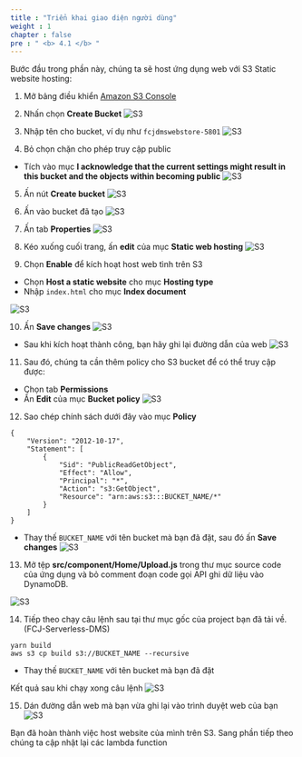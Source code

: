 ```yaml
---
title : "Triển khai giao diện người dùng"
weight : 1
chapter : false
pre : " <b> 4.1 </b> "
---
```


Bước đầu trong phần này, chúng ta sẽ host ứng dụng web với S3 Static website hosting:

1. Mở bảng điều khiển [Amazon S3 Console](https://console.aws.amazon.com/s3)
2. Nhấn chọn **Create Bucket**
![S3](/images/4.frontendintergrationwithapigateway/001-frontendintergrationwithapigateway.png)

3. Nhập tên cho bucket, ví dụ như `fcjdmswebstore-5801`
![S3](/images/4.frontendintergrationwithapigateway/002-frontendintergrationwithapigateway.png)

4. Bỏ chọn chặn cho phép truy cập public
 + Tích vào mục **I acknowledge that the current settings might result in this bucket and the objects within becoming public**
 ![S3](/images/4.frontendintergrationwithapigateway/003-frontendintergrationwithapigateway.png)

5. Ấn nút **Create bucket** 
![S3](/images/4.frontendintergrationwithapigateway/004-frontendintergrationwithapigateway.png)

6. Ấn vào bucket đã tạo
![S3](/images/4.frontendintergrationwithapigateway/005-frontendintergrationwithapigateway.png)

7. Ấn tab **Properties** 
![S3](/images/4.frontendintergrationwithapigateway/006-frontendintergrationwithapigateway.png)

8. Kéo xuống cuối trang, ấn **edit** của mục **Static web hosting**
![S3](/images/4.frontendintergrationwithapigateway/007-frontendintergrationwithapigateway.png)

9. Chọn **Enable** để kích hoạt host web tình trên S3
 + Chọn **Host a static website** cho mục **Hosting type**
 + Nhập `index.html` cho mục **Index document** 

![S3](/images/4.frontendintergrationwithapigateway/008-frontendintergrationwithapigateway.png)

10. Ấn **Save changes**
![S3](/images/4.frontendintergrationwithapigateway/009-frontendintergrationwithapigateway.png)
 + Sau khi kích hoạt thành công, bạn hãy ghi lại đường dẫn của web
![S3](/images/4.frontendintergrationwithapigateway/010-frontendintergrationwithapigateway.png)

11. Sau đó, chúng ta cần thêm policy cho S3 bucket để có thể truy cập được:
 + Chọn tab **Permissions** 
 + Ấn **Edit** của mục **Bucket policy**
![S3](/images/4.frontendintergrationwithapigateway/011-frontendintergrationwithapigateway.png)

12. Sao chép chính sách dưới đây vào mục **Policy**

```
{
    "Version": "2012-10-17",
    "Statement": [
        {
            "Sid": "PublicReadGetObject",
            "Effect": "Allow",
            "Principal": "*",
            "Action": "s3:GetObject",
            "Resource": "arn:aws:s3:::BUCKET_NAME/*"
        }
    ]
}

```

 + Thay thế `BUCKET_NAME` với tên bucket mà bạn đã đặt, sau đó ấn **Save changes**
![S3](/images/4.frontendintergrationwithapigateway/012-frontendintergrationwithapigateway.png)

13. Mở tệp **src/component/Home/Upload.js** trong thư mục source code của ứng dụng và bỏ comment đoạn code gọi API ghi dữ liệu vào DynamoDB.

![S3](/images/4.frontendintergrationwithapigateway/013-frontendintergrationwithapigateway.png)

14. Tiếp theo chạy câu lệnh sau tại thư mục gốc của project bạn đã tải về. (FCJ-Serverless-DMS)
```
yarn build
aws s3 cp build s3://BUCKET_NAME --recursive

```
 + Thay thế `BUCKET_NAME` với tên bucket mà bạn đã đặt

Kết quả sau khi chạy xong câu lệnh
![S3](/images/4.frontendintergrationwithapigateway/014-frontendintergrationwithapigateway.png)

15. Dán đường dẫn web mà bạn vừa ghi lại vào trình duyệt web của bạn
![S3](/images/4.frontendintergrationwithapigateway/015-frontendintergrationwithapigateway.png)

Bạn đã hoàn thành việc host website của mình trên S3. Sang phần tiếp theo chúng ta cập nhật lại các lambda function